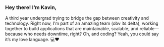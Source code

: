 ### Hey there! I’m Kavin,

A third year undergrad trying to bridge the gap between creativity and technology. Right now, I'm part of an amazing team (obv its delta), working together to build applications that are maintainable, scalable, and reliable—because who needs downtime, right? Oh, and coding? Yeah, you could say it’s my love language. 💻❤️

<!--
**clashonkavin/clashonkavin** is a ✨ _special_ ✨ repository because its `README.md` (this file) appears on your GitHub profile.

Here are some ideas to get you started:

- 🔭 I’m currently working on ...
- 🌱 I’m currently learning ...
- 👯 I’m looking to collaborate on ...
- 🤔 I’m looking for help with ...
- 💬 Ask me about ...
- 📫 How to reach me: ...
- 😄 Pronouns: ...
- ⚡ Fun fact: ...
-->
